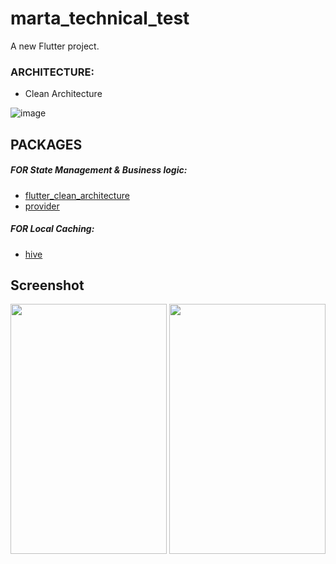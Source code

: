 # marta_technical_test

A new Flutter project.

### ARCHITECTURE:

- Clean Architecture

![image](https://user-images.githubusercontent.com/45595606/268516921-9e8d7eec-8de0-416f-ad1b-eee5a4561a61.png)

## PACKAGES

##### FOR State Management & Business logic:

- [flutter_clean_architecture](https://pub.dev/packages/flutter_clean_architecture)
- [provider](https://pub.dev/packages/provider)

##### FOR Local Caching:

- [hive](https://pub.dev/packages/hive)

## Screenshot
<img src="https://github.com/Blackterm/marta_technical_test/assets/59890493/a52c67fe-f199-45ae-8257-93f68e2beb4f" width="250" height="400">

<img src="https://github.com/Blackterm/marta_technical_test/assets/59890493/95862f8f-8d0a-4ed4-bfb0-efcab3ed5515" width="250" height="400">

